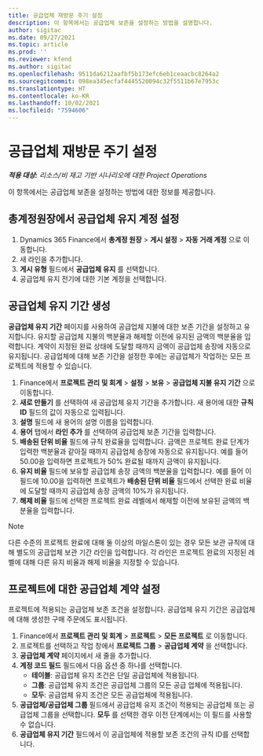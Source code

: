 ```yaml
---
title: 공급업체 재방문 주기 설정
description: 이 항목에서는 공급업체 보존을 설정하는 방법을 설명합니다.
author: sigitac
ms.date: 09/27/2021
ms.topic: article
ms.prod: ''
ms.reviewer: kfend
ms.author: sigitac
ms.openlocfilehash: 9511da6212aafbf5b173efc6eb1ceaacbc8264a2
ms.sourcegitcommit: 098ea345ecfaf4445520094c32f5511b67e7953c
ms.translationtype: HT
ms.contentlocale: ko-KR
ms.lasthandoff: 10/02/2021
ms.locfileid: "7594606"
---
```

# <a name="set-up-vendor-retention"></a>공급업체 재방문 주기 설정

_**적용 대상:** 리소스/비 재고 기반 시나리오에 대한 Project Operations_

이 항목에서는 공급업체 보존을 설정하는 방법에 대한 정보를 제공합니다.

## <a name="set-up-a-vendor-retention-account-in-general-ledger"></a>총계정원장에서 공급업체 유지 계정 설정

1. Dynamics 365 Finance에서 **총계정 원장** > **게시 설정** > **자동 거래 계정** 으로 이동합니다.
2. 새 라인을 추가합니다.
3. **게시 유형** 필드에서 **공급업체 유지** 를 선택합니다.
4. 공급업체 유지 전기에 대한 기본 계정을 선택합니다.

## <a name="create-vendor-retention-terms"></a>공급업체 유지 기간 생성

**공급업체 유지 기간** 페이지를 사용하여 공급업체 지불에 대한 보존 기간을 설정하고 유지합니다. 유지할 공급업체 지불의 백분율과 해제할 이전에 유지된 금액의 백분율을 입력합니다. 계약이 지정된 완료 상태에 도달할 때까지 금액이 공급업체 송장에 자동으로 유지됩니다. 공급업체에 대해 보존 기간을 설정한 후에는 공급업체가 작업하는 모든 프로젝트에 적용할 수 있습니다.

1. Finance에서 **프로젝트 관리 및 회계** > **설정** > **보유** > **공급업체 지불 유지 기간** 으로 이동합니다.
2. **새로 만들기** 를 선택하여 새 공급업체 유지 기간을 추가합니다. 새 용어에 대한 **규칙 ID** 필드의 값이 자동으로 입력됩니다. 
3. **설명** 필드에 새 용어의 설명 이름을 입력합니다.
4. **용어** 탭에서 **라인 추가** 를 선택하여 공급업체 보존 기간을 입력합니다.
5. **배송된 단위 비율** 필드에 규칙 완료율을 입력합니다. 금액은 프로젝트 완료 단계가 입력한 백분율과 같아질 때까지 공급업체 송장에 자동으로 유지됩니다. 예를 들어 50.00을 입력하면 프로젝트가 50% 완료될 때까지 금액이 유지됩니다.
6. **유지 비율** 필드에 보유할 공급업체 송장 금액의 백분율을 입력합니다. 예를 들어 이 필드에 10.00을 입력하면 프로젝트가 **배송된 단위 비율** 필드에서 선택한 완료 비율에 도달할 때까지 공급업체 송장 금액의 10%가 유지됩니다.
7. **해제 비율** 필드에 선택한 프로젝트 완료 레벨에서 해제할 이전에 보유된 금액의 백분율을 입력합니다.

> [!NOTE]
> 다른 수준의 프로젝트 완료에 대해 둘 이상의 마일스톤이 있는 경우 모든 보관 규칙에 대해 별도의 공급업체 보관 기간 라인을 입력합니다. 각 라인은 프로젝트 완료의 지정된 레벨에 대해 다른 유지 비율과 해제 비율을 지정할 수 있습니다.

## <a name="set-up-a-vendor-agreement-for-the-project"></a>프로젝트에 대한 공급업체 계약 설정

프로젝트에 적용되는 공급업체 보존 조건을 설정합니다. 공급업체 유지 기간은 공급업체에 대해 생성한 구매 주문에도 표시됩니다.

1. Finance에서 **프로젝트 관리 및 회계** > **프로젝트** > **모든 프로젝트** 로 이동합니다. 
2. 프로젝트를 선택하고 작업 창에서 **프로젝트 그룹** > **공급업체 계약** 을 선택합니다.
3. **공급업체 계약** 페이지에서 새 줄을 추가합니다.
4. **계정 코드 필드** 필드에서 다음 옵션 중 하나를 선택합니다.
   - **테이블**: 공급업체 유지 조건은 단일 공급업체에 적용됩니다.
   - **그룹**: 공급업체 유지 조건은 공급업체 그룹의 모든 공급 업체에 적용됩니다.
   - **모두**: 공급업체 유지 조건은 모든 공급업체에 적용됩니다.
5. **공급업체/공급업체 그룹** 필드에서 공급업체 유지 조건이 적용되는 공급업체 또는 공급업체 그룹을 선택합니다. **모두** 를 선택한 경우 이전 단계에서는 이 필드를 사용할 수 없습니다.
6. **공급업체 유지 기간** 필드에서 이 공급업체에 적용할 보존 조건의 규칙 ID를 선택합니다.


